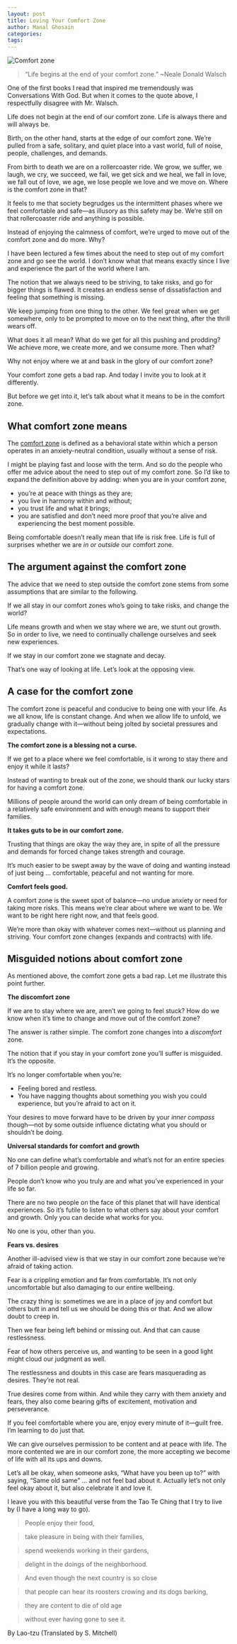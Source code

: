```yaml
---
layout: post
title: Loving Your Comfort Zone
author: Manal Ghosain
categories:
tags:
---
```


![Comfort zone](/images/comfort.jpg)

> “Life begins at the end of your comfort zone.” ~Neale Donald Walsch

One of the first books I read that inspired me tremendously was Conversations With God. But when it comes to the quote above, I respectfully disagree with Mr. Walsch.

Life does not begin at the end of our comfort zone. Life is always there and will always be.

Birth, on the other hand, starts at the edge of our comfort zone. We’re pulled from a safe, solitary, and quiet place into a vast world, full of noise, people, challenges, and demands.

From birth to death we are on a rollercoaster ride. We grow, we suffer, we laugh, we cry, we succeed, we fail, we get sick and we heal, we fall in love, we fall out of love, we age, we lose people we love and we move on. Where is the comfort zone in that?

It feels to me that society begrudges us the intermittent phases where we feel comfortable and safe—as illusory as this safety may be. We’re still on that rollercoaster ride and anything is possible.

Instead of enjoying the calmness of comfort, we’re urged to move out of the comfort zone and do more. Why?

I have been lectured a few times about the need to step out of my comfort zone and go see the world. I don’t know what that means exactly since I live and experience the part of the world where I am.

The notion that we always need to be striving, to take risks, and go for bigger things is flawed. It creates an endless sense of dissatisfaction and feeling that something is missing.

We keep jumping from one thing to the other. We feel great when we get somewhere, only to be prompted to move on to the next thing, after the thrill wears off.

What does it all mean? What do we get for all this pushing and prodding? We achieve more, we create more, and we consume more. Then what?

Why not enjoy where we at and bask in the glory of our comfort zone?

Your comfort zone gets a bad rap. And today I invite you to look at it differently.

But before we get into it, let’s talk about what it means to be in the comfort zone. 

## What comfort zone means

The [comfort zone](https://en.wikipedia.org/wiki/Comfort_zone) is defined as a behavioral state within which a person operates in an anxiety-neutral condition, usually without a sense of risk. 

I might be playing fast and loose with the term. And so do the people who offer me advice about the need to step out of my comfort zone. So I’d like to expand the definition above by adding: when you are in your comfort zone, 

  * you’re at peace with things as they are;
  * you live in harmony within and without;
  * you trust life and what it brings;
  * you are satisfied and don’t need more proof that you’re alive and experiencing the best moment possible.

Being comfortable doesn’t really mean that life is risk free. Life is full of surprises whether we are _in or outside_ our comfort zone. 

## The argument against the comfort zone

The advice that we need to step outside the comfort zone stems from some assumptions that are similar to the following.

If we all stay in our comfort zones who’s going to take risks, and change the world?

Life means growth and when we stay where we are, we stunt out growth. So in order to live, we need to continually challenge ourselves and seek new experiences.

If we stay in our comfort zone we stagnate and decay.

That’s one way of looking at life. Let’s look at the opposing view.

## A case for the comfort zone

The comfort zone is peaceful and conducive to being one with your life. As we all know, life is constant change. And when we allow life to unfold, we gradually change with it—without being jolted by societal pressures and expectations. 

**The comfort zone is a blessing not a curse.** 

If we get to a place where we feel comfortable, is it wrong to stay there and enjoy it while it lasts?

Instead of wanting to break out of the zone, we should thank our lucky stars for having a comfort zone.

Millions of people around the world can only dream of being comfortable in a relatively safe environment and with enough means to support their families.

**It takes guts to be in our comfort zone.** 

Trusting that things are okay the way they are, in spite of all the pressure and demands for forced change takes strength and courage.

It’s much easier to be swept away by the wave of doing and wanting instead of just being … comfortable, peaceful and not wanting for more.

**Comfort feels good.** 

A comfort zone is the sweet spot of balance—no undue anxiety or need for taking more risks. This means we’re clear about where we want to be. We want to be right here right now, and that feels good. 

We’re more than okay with whatever comes next—without us planning and striving. Your comfort zone changes (expands and contracts) with life.

## Misguided notions about comfort zone

As mentioned above, the comfort zone gets a bad rap. Let me illustrate this point further. 

**The discomfort zone** 

If we are to stay where we are, aren’t we going to feel stuck? How do we know when it’s time to change and move out of the comfort zone? 

The answer is rather simple. The comfort zone changes into a _discomfort_ zone. 

The notion that if you stay in your comfort zone you’ll suffer is misguided. It’s the opposite. 

It’s no longer comfortable when you’re: 

  * Feeling bored and restless.
  * You have nagging thoughts about something you wish you could experience, but you’re afraid to act on it.

Your desires to move forward have to be driven by your _inner compass_ though—not by some outside influence dictating what you should or shouldn’t be doing. 

**Universal standards for comfort and growth** 

No one can define what’s comfortable and what’s not for an entire species of 7 billion people and growing. 

People don’t know who you truly are and what you’ve experienced in your life so far. 

There are no two people on the face of this planet that will have identical experiences. So it’s futile to listen to what others say about your comfort and growth. Only you can decide what works for you. 

No one is you, other than you.

**Fears vs. desires** 

Another ill-advised view is that we stay in our comfort zone because we’re afraid of taking action.

Fear is a crippling emotion and far from comfortable. It’s not only uncomfortable but also damaging to our entire wellbeing.

The crazy thing is: sometimes we are in a place of joy and comfort but others butt in and tell us we should be doing this or that. And we allow doubt to creep in.

Then we fear being left behind or missing out. And that can cause restlessness.

Fear of how others perceive us, and wanting to be seen in a good light might cloud our judgment as well.

The restlessness and doubts in this case are fears masquerading as desires. They’re not real.

True desires come from within. And while they carry with them anxiety and fears, they also come bearing gifts of excitement, motivation and perseverance.

If you feel comfortable where you are, enjoy every minute of it—guilt free. I’m learning to do just that.

We can give ourselves permission to be content and at peace with life. The more contented we are in our comfort zone, the more accepting we become of life with all its ups and downs.

Let’s all be okay, when someone asks, “What have you been up to?” with saying, “Same old same” … and not feel bad about it. Actually let’s not only feel okay about it, but also celebrate it and love it.

I leave you with this beautiful verse from the Tao Te Ching that I try to live by (I have a long way to go).

> People enjoy their food,

> take pleasure in being with their families,

> spend weekends working in their gardens,

> delight in the doings of the neighborhood.

> And even though the next country is so close

> that people can hear its roosters crowing and its dogs barking,

> they are content to die of old age

> without ever having gone to see it.

By Lao-tzu (Translated by S. Mitchell)